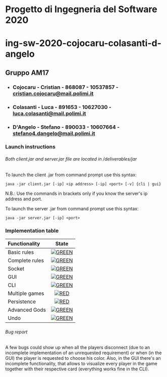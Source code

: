 # Progetto di Ingegneria del Software 2020
# ing-sw-2020-cojocaru-colasanti-d-angelo

## Gruppo AM17

- ### Cojocaru - Cristian - 868087 - 10537857 - <br>cristian.cojocaru@mail.polimi.it
- ### Colasanti - Luca - 891653 - 10627030 - <br>luca.colasanti@mail.polimi.it
- ### D'Angelo - Stefano - 890033 - 10607664 - <br>stefano4.dangelo@mail.polimi.it

### Launch instructions
###### Both client.jar and server.jar file are located in */deliverables/jar*

To launch the client .jar from command prompt use this syntax:
```
java -jar client.jar [-ip] <ip address> [-ip] <port> [-v] {cli | gui}
```
N.B.: Use the commands in brackets only if you know the server's ip address and port.

To launch the server .jar from command prompt use this syntax:
```
java -jar server.jar [-ip] <port>
```
### Implementation table
| Functionality | State |
|:-----------------------|:------------------------------------:|
| Basic rules | [![GREEN](https://placehold.it/15/44bb44/44bb44)](#) |
| Complete rules | [![GREEN](https://placehold.it/15/44bb44/44bb44)](#) |
| Socket | [![GREEN](https://placehold.it/15/44bb44/44bb44)](#) |
| GUI | [![GREEN](https://placehold.it/15/44bb44/44bb44)](#) |
| CLI | [![GREEN](https://placehold.it/15/44bb44/44bb44)](#) |
| Multiple games | [![RED](https://placehold.it/15/f03c15/f03c15)](#) |
| Persistence | [![RED](https://placehold.it/15/f03c15/f03c15)](#) |
| Advanced Gods | [![GREEN](https://placehold.it/15/44bb44/44bb44)](#) |
| Undo | [![GREEN](https://placehold.it/15/44bb44/44bb44)](#) |

<!--
[![RED](https://placehold.it/15/f03c15/f03c15)](#)
[![YELLOW](https://placehold.it/15/ffdd00/ffdd00)](#)
[![GREEN](https://placehold.it/15/44bb44/44bb44)](#)
-->

###### Bug report
A few bugs could show up when all the players disconnect (due to an incomplete implementation of an unrequested requirement) or when (in the GUI) the player is requested to choose his color. Also, in the GUI there's an incomplete functionality, that allows to visualize every player in the game together with their respective card (everything works fine in the CLI).
